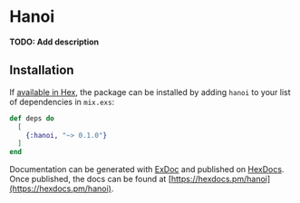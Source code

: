 # Hanoi

**TODO: Add description**

## Installation

If [available in Hex](https://hex.pm/docs/publish), the package can be installed
by adding `hanoi` to your list of dependencies in `mix.exs`:

```elixir
def deps do
  [
    {:hanoi, "~> 0.1.0"}
  ]
end
```

Documentation can be generated with [ExDoc](https://github.com/elixir-lang/ex_doc)
and published on [HexDocs](https://hexdocs.pm). Once published, the docs can
be found at [https://hexdocs.pm/hanoi](https://hexdocs.pm/hanoi).

